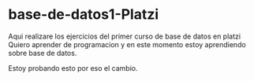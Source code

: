 # base-de-datos1-Platzi
Aqui realizare los ejercicios del primer curso de base de datos en platzi
Quiero aprender de programacion y en este momento estoy aprendiendo sobre base de datos.

Estoy probando esto por eso el cambio.
